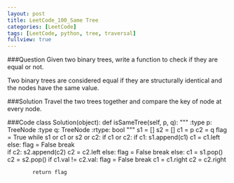 ```yaml
---
layout: post
title: LeetCode_100_Same Tree
categories: [LeetCode]
tags: [LeetCode, python, tree, traversal]
fullview: true
---
```

###Question
Given two binary trees, write a function to check if they are equal or not.

Two binary trees are considered equal if they are structurally identical and the nodes have the same value.

###Solution
Travel the two trees together and compare the key of node at every node.

###Code
	class Solution(object):
        def isSameTree(self, p, q):
            """
            :type p: TreeNode
            :type q: TreeNode
            :rtype: bool
            """
            s1 = []
            s2 = []
            c1 = p
            c2 = q
            flag = True
            while s1 or c1 or s2 or c2:
                if c1 or c2:
                    if c1:
                        s1.append(c1)
                        c1 = c1.left
                    else:
                        flag = False
                        break                    
                    if c2:
                        s2.append(c2)
                        c2 = c2.left
                    else:
                        flag = False
                        break
                else:
                    c1 = s1.pop()
                    c2 = s2.pop()
                    if c1.val != c2.val:
                        flag = False
                        break
                    c1 = c1.right
                    c2 = c2.right

            return flag